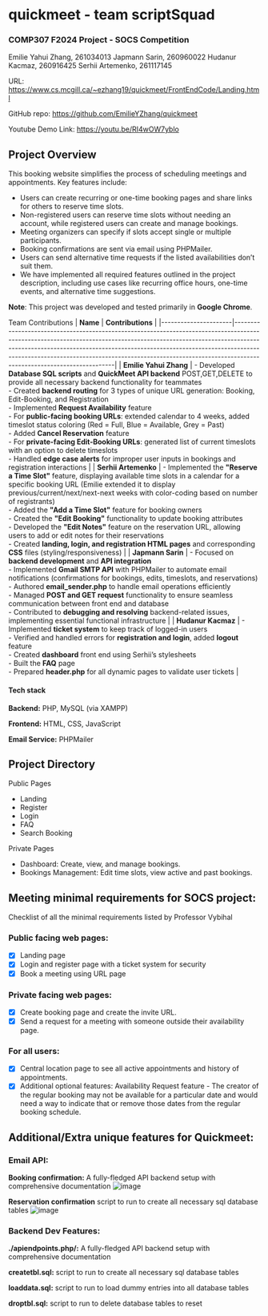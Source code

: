 # quickmeet - team scriptSquad
### COMP307 F2024 Project - SOCS Competition

Emilie Yahui Zhang, 261034013
Japmann Sarin, 260960022
Hudanur Kacmaz, 260916425
Serhii Artemenko, 261117145

URL: https://www.cs.mcgill.ca/~ezhang19/quickmeet/FrontEndCode/Landing.html

GitHub repo: https://github.com/EmilieYZhang/quickmeet

Youtube Demo Link: https://youtu.be/RI4wOW7yblo

## Project Overview
This booking website simplifies the process of scheduling meetings and appointments. Key features include:
- Users can create recurring or one-time booking pages and share links for others to reserve time slots.
- Non-registered users can reserve time slots without needing an account, while registered users can create and manage bookings.
- Meeting organizers can specify if slots accept single or multiple participants.
- Booking confirmations are sent via email using PHPMailer.
- Users can send alternative time requests if the listed availabilities don’t suit them.
- We have implemented all required features outlined in the project description, including use cases like recurring office hours, one-time events, and alternative time suggestions.

**Note**: This project was developed and tested primarily in **Google Chrome**.

Team Contributions
| **Name**             | **Contributions**                                                                                                                                                                                                                                                                                                                                               |
|----------------------|-----------------------------------------------------------------------------------------------------------------------------------------------------------------------------------------------------------------------------------------------------------------------------------------------------------------------------------------------------------------|
| **Emilie Yahui Zhang** | - Developed **Database SQL scripts** and **QuickMeet API backend** POST,GET,DELETE to provide all necessary backend functionality for teammates <br/>- Created **backend routing** for 3 types of unique URL generation: Booking, Edit-Booking, and Registration <br/>- Implemented **Request Availability** feature <br/>- For **public-facing booking URLs**: extended calendar to 4 weeks, added timeslot status coloring (Red = Full, Blue = Available, Grey = Past) <br/>- Added **Cancel Reservation** feature <br/>- For **private-facing Edit-Booking URLs**: generated list of current timeslots with an option to delete timeslots <br/>- Handled **edge case alerts** for improper user inputs in bookings and registration interactions |
| **Serhii Artemenko**  | - Implemented the **"Reserve a Time Slot"** feature, displaying available time slots in a calendar for a specific booking URL (Emilie extended it to display previous/current/next/next-next weeks with color-coding based on number of registrants) <br/>- Added the **"Add a Time Slot"** feature for booking owners <br/>- Created the **"Edit Booking"** functionality to update booking attributes <br/>- Developed the **"Edit Notes"** feature on the reservation URL, allowing users to add or edit notes for their reservations <br/>- Created **landing, login, and registration HTML pages** and corresponding **CSS** files (styling/responsiveness) |
| **Japmann Sarin**    | - Focused on **backend development** and **API integration** <br/>- Implemented **Gmail SMTP API** with PHPMailer to automate email notifications (confirmations for bookings, edits, timeslots, and reservations) <br/>- Authored **email_sender.php** to handle email operations efficiently <br/>- Managed **POST and GET request** functionality to ensure seamless communication between front end and database <br/>- Contributed to **debugging and resolving** backend-related issues, implementing essential functional infrastructure |
| **Hudanur Kacmaz**    | - Implemented **ticket system** to keep track of logged-in users <br/>- Verified and handled errors for **registration and login**, added **logout** feature <br/>- Created **dashboard** front end using Serhii’s stylesheets <br/>- Built the **FAQ** page <br/>- Prepared **header.php** for all dynamic pages to validate user tickets                                                                                     |


#### Tech stack
**Backend:** PHP, MySQL (via XAMPP)

**Frontend:** HTML, CSS, JavaScript

**Email Service:** PHPMailer

## Project Directory
Public Pages
- Landing
- Register
- Login
- FAQ
- Search Booking
  
Private Pages
- Dashboard: Create, view, and manage bookings.
- Bookings Management: Edit time slots, view active and past bookings.

## Meeting minimal requirements for SOCS project: 
Checklist of all the minimal requirements listed by Professor Vybihal

### Public facing web pages: 
- [x] Landing page
- [x] Login and register page with a ticket system for security 
- [x] Book a meeting using URL page 

### Private facing web pages: 
- [x] Create booking page and create the invite URL.
- [x] Send a request for a meeting with someone outside their availability page.

### For all users: 
- [x] Central location page to see all active appointments and history of appointments. 
- [x] Additional optional features: Availability Request feature - The creator of the regular booking may not be available for a particular date and would need a way to indicate that or remove those dates from the regular booking schedule. 

## Additional/Extra unique features for Quickmeet: 
### Email API: 
**Booking confirmation:** A fully-fledged API backend setup with comprehensive documentation 
![image](https://github.com/user-attachments/assets/c3553e9b-e547-4a12-a430-d9327f7f978d)


**Reservation confirmation** script to run to create all necessary sql database tables
![image](https://github.com/user-attachments/assets/1fa1c167-ce4b-4ffa-a5b3-a0eb2619b760)


### Backend Dev Features: 
**./apiendpoints.php/:** A fully-fledged API backend setup with comprehensive documentation 

**createtbl.sql:** script to run to create all necessary sql database tables

**loaddata.sql:** script to run to load dummy entries into all database tables

**droptbl.sql:** script to run to delete database tables to reset
